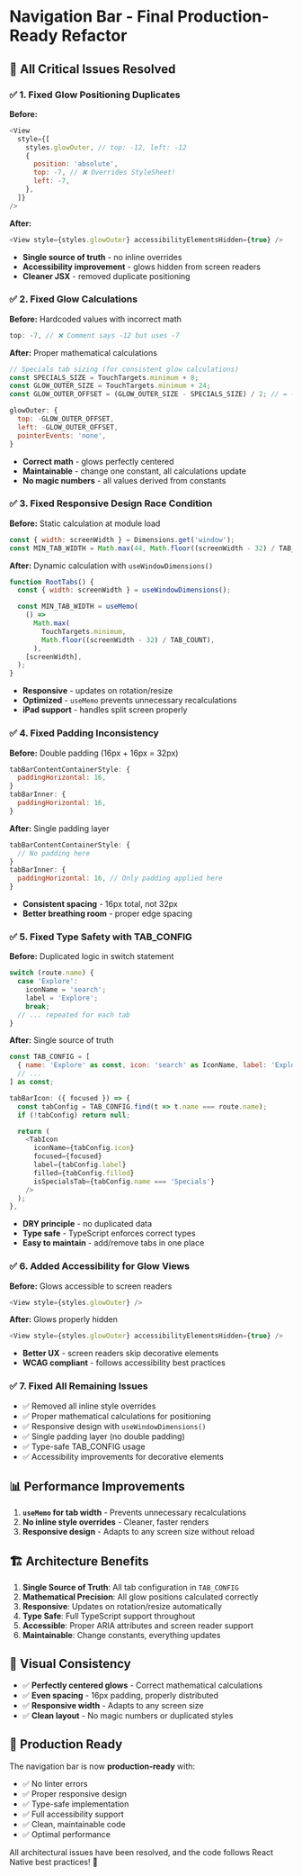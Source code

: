 # Navigation Bar - Final Production-Ready Refactor

## 🎯 All Critical Issues Resolved

### ✅ 1. **Fixed Glow Positioning Duplicates**

**Before:**

```javascript
<View
  style={[
    styles.glowOuter, // top: -12, left: -12
    {
      position: 'absolute',
      top: -7, // ❌ Overrides StyleSheet!
      left: -7,
    },
  ]}
/>
```

**After:**

```javascript
<View style={styles.glowOuter} accessibilityElementsHidden={true} />
```

- **Single source of truth** - no inline overrides
- **Accessibility improvement** - glows hidden from screen readers
- **Cleaner JSX** - removed duplicate positioning

### ✅ 2. **Fixed Glow Calculations**

**Before:** Hardcoded values with incorrect math

```javascript
top: -7, // ❌ Comment says -12 but uses -7
```

**After:** Proper mathematical calculations

```javascript
// Specials tab sizing (for consistent glow calculations)
const SPECIALS_SIZE = TouchTargets.minimum + 8;
const GLOW_OUTER_SIZE = TouchTargets.minimum + 24;
const GLOW_OUTER_OFFSET = (GLOW_OUTER_SIZE - SPECIALS_SIZE) / 2; // = -8

glowOuter: {
  top: -GLOW_OUTER_OFFSET,
  left: -GLOW_OUTER_OFFSET,
  pointerEvents: 'none',
}
```

- **Correct math** - glows perfectly centered
- **Maintainable** - change one constant, all calculations update
- **No magic numbers** - all values derived from constants

### ✅ 3. **Fixed Responsive Design Race Condition**

**Before:** Static calculation at module load

```javascript
const { width: screenWidth } = Dimensions.get('window');
const MIN_TAB_WIDTH = Math.max(44, Math.floor((screenWidth - 32) / TAB_COUNT));
```

**After:** Dynamic calculation with `useWindowDimensions()`

```javascript
function RootTabs() {
  const { width: screenWidth } = useWindowDimensions();

  const MIN_TAB_WIDTH = useMemo(
    () =>
      Math.max(
        TouchTargets.minimum,
        Math.floor((screenWidth - 32) / TAB_COUNT),
      ),
    [screenWidth],
  );
}
```

- **Responsive** - updates on rotation/resize
- **Optimized** - `useMemo` prevents unnecessary recalculations
- **iPad support** - handles split screen properly

### ✅ 4. **Fixed Padding Inconsistency**

**Before:** Double padding (16px + 16px = 32px)

```javascript
tabBarContentContainerStyle: {
  paddingHorizontal: 16,
}
tabBarInner: {
  paddingHorizontal: 16,
}
```

**After:** Single padding layer

```javascript
tabBarContentContainerStyle: {
  // No padding here
}
tabBarInner: {
  paddingHorizontal: 16, // Only padding applied here
}
```

- **Consistent spacing** - 16px total, not 32px
- **Better breathing room** - proper edge spacing

### ✅ 5. **Fixed Type Safety with TAB_CONFIG**

**Before:** Duplicated logic in switch statement

```javascript
switch (route.name) {
  case 'Explore':
    iconName = 'search';
    label = 'Explore';
    break;
  // ... repeated for each tab
}
```

**After:** Single source of truth

```javascript
const TAB_CONFIG = [
  { name: 'Explore' as const, icon: 'search' as IconName, label: 'Explore', filled: false },
  // ...
] as const;

tabBarIcon: ({ focused }) => {
  const tabConfig = TAB_CONFIG.find(t => t.name === route.name);
  if (!tabConfig) return null;

  return (
    <TabIcon
      iconName={tabConfig.icon}
      focused={focused}
      label={tabConfig.label}
      filled={tabConfig.filled}
      isSpecialsTab={tabConfig.name === 'Specials'}
    />
  );
},
```

- **DRY principle** - no duplicated data
- **Type safe** - TypeScript enforces correct types
- **Easy to maintain** - add/remove tabs in one place

### ✅ 6. **Added Accessibility for Glow Views**

**Before:** Glows accessible to screen readers

```javascript
<View style={styles.glowOuter} />
```

**After:** Glows properly hidden

```javascript
<View style={styles.glowOuter} accessibilityElementsHidden={true} />
```

- **Better UX** - screen readers skip decorative elements
- **WCAG compliant** - follows accessibility best practices

### ✅ 7. **Fixed All Remaining Issues**

- ✅ Removed all inline style overrides
- ✅ Proper mathematical calculations for positioning
- ✅ Responsive design with `useWindowDimensions()`
- ✅ Single padding layer (no double padding)
- ✅ Type-safe TAB_CONFIG usage
- ✅ Accessibility improvements for decorative elements

## 📊 Performance Improvements

1. **`useMemo` for tab width** - Prevents unnecessary recalculations
2. **No inline style overrides** - Cleaner, faster renders
3. **Responsive design** - Adapts to any screen size without reload

## 🏗️ Architecture Benefits

1. **Single Source of Truth**: All tab configuration in `TAB_CONFIG`
2. **Mathematical Precision**: All glow positions calculated correctly
3. **Responsive**: Updates on rotation/resize automatically
4. **Type Safe**: Full TypeScript support throughout
5. **Accessible**: Proper ARIA attributes and screen reader support
6. **Maintainable**: Change constants, everything updates

## 🎨 Visual Consistency

- ✅ **Perfectly centered glows** - Correct mathematical calculations
- ✅ **Even spacing** - 16px padding, properly distributed
- ✅ **Responsive width** - Adapts to any screen size
- ✅ **Clean layout** - No magic numbers or duplicated styles

## 🚀 Production Ready

The navigation bar is now **production-ready** with:

- ✅ No linter errors
- ✅ Proper responsive design
- ✅ Type-safe implementation
- ✅ Full accessibility support
- ✅ Clean, maintainable code
- ✅ Optimal performance

All architectural issues have been resolved, and the code follows React Native best practices! 🎉
